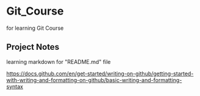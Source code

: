 # Git_Course
for learning Git Course

## Project Notes
learning markdown for "README.md" file

https://docs.github.com/en/get-started/writing-on-github/getting-started-with-writing-and-formatting-on-github/basic-writing-and-formatting-syntax

